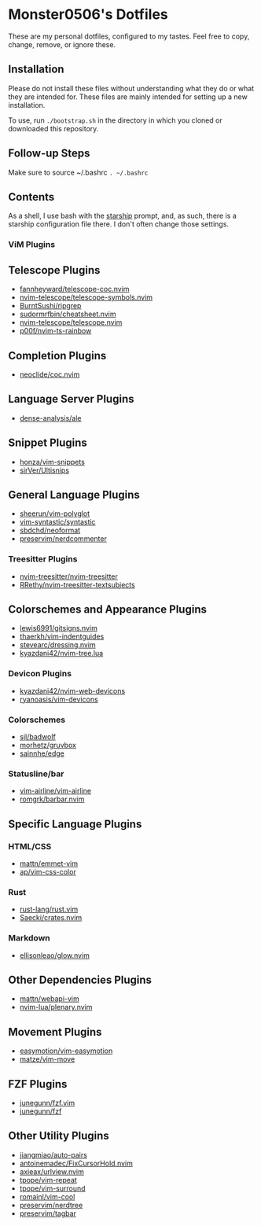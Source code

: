# Monster0506's Dotfiles

These are my personal dotfiles, configured to my tastes.
Feel free to copy, change, remove, or ignore these. 

## Installation

Please do not install these files without understanding what they do or 
what they are intended for. These files are mainly intended for setting up
a new installation. 

To use, run `./bootstrap.sh` in the directory in which you cloned 
or downloaded this repository.

## Follow-up Steps

Make sure to source ~/.bashrc `. ~/.bashrc`

## Contents

As a shell, I use bash with the [starship](https://starship.rs) prompt, and,
as such, there is a starship configuration file there. I don't often change those settings.


### ViM Plugins

## Telescope Plugins 
- [fannheyward/telescope-coc.nvim](https://github.com/fannheyward/telescope-coc.nvim)
- [nvim-telescope/telescope-symbols.nvim](https://github.com/nvim-telescope/telescope-symbols.nvim)
- [BurntSushi/ripgrep](https://github.com/BurntSushi/ripgrep)
- [sudormrfbin/cheatsheet.nvim](https://github.com/sudormrfbin/cheatsheet.nvim)
- [nvim-telescope/telescope.nvim](https://github.com/nvim-telescope/telescope.nvim)
- [p00f/nvim-ts-rainbow](https://github.com/p00f/nvim-ts-rainbow)
## Completion Plugins 
- [neoclide/coc.nvim](https://github.com/neoclide/coc.nvim)
## Language Server Plugins 
- [dense-analysis/ale](https://github.com/dense-analysis/ale)
## Snippet Plugins 
- [honza/vim-snippets](https://github.com/honza/vim-snippets)
- [sirVer/Ultisnips](https://github.com/sirVer/Ultisnips)
## General Language Plugins 
- [sheerun/vim-polyglot](https://github.com/sheerun/vim-polyglot)
- [vim-syntastic/syntastic](https://github.com/vim-syntastic/syntastic)
- [sbdchd/neoformat](https://github.com/sbdchd/neoformat)
- [preservim/nerdcommenter](https://github.com/preservim/nerdcommenter)
### Treesitter Plugins
- [nvim-treesitter/nvim-treesitter](https://github.com/nvim-treesitter/nvim-treesitter)
- [RRethy/nvim-treesitter-textsubjects](https://github.com/RRethy/nvim-treesitter-textsubjects)
## Colorschemes and Appearance Plugins 
- [lewis6991/gitsigns.nvim](https://github.com/lewis6991/gitsigns.nvim)
- [thaerkh/vim-indentguides](https://github.com/thaerkh/vim-indentguides)
- [stevearc/dressing.nvim](https://github.com/stevearc/dressing.nvim)
- [kyazdani42/nvim-tree.lua](https://github.com/kyazdani42/nvim-tree.lua)
### Devicon Plugins 
- [kyazdani42/nvim-web-devicons](https://github.com/kyazdani42/nvim-web-devicons)
- [ryanoasis/vim-devicons](https://github.com/ryanoasis/vim-devicons)
### Colorschemes 
- [sjl/badwolf](https://github.com/sjl/badwolf)
- [morhetz/gruvbox](https://github.com/morhetz/gruvbox)
- [sainnhe/edge](https://github.com/sainnhe/edge)
### Statusline/bar 
- [vim-airline/vim-airline](https://github.com/vim-airline/vim-airline)
- [romgrk/barbar.nvim](https://github.com/romgrk/barbar.nvim)
## Specific Language Plugins 
### HTML/CSS 
- [mattn/emmet-vim](https://github.com/mattn/emmet-vim)
- [ap/vim-css-color](https://github.com/ap/vim-css-color)
### Rust 
- [rust-lang/rust.vim](https://github.com/rust-lang/rust.vim)
- [Saecki/crates.nvim](https://github.com/Saecki/crates.nvim)
### Markdown 
- [ellisonleao/glow.nvim](https://github.com/ellisonleao/glow.nvim)
## Other Dependencies Plugins 
- [mattn/webapi-vim](https://github.com/mattn/webapi-vim)
- [nvim-lua/plenary.nvim](https://github.com/nvim-lua/plenary.nvim)
## Movement Plugins 
- [easymotion/vim-easymotion](https://github.com/easymotion/vim-easymotion)
- [matze/vim-move](https://github.com/matze/vim-move)
## FZF Plugins 
- [junegunn/fzf.vim](https://github.com/junegunn/fzf.vim)
- [junegunn/fzf](https://github.com/junegunn/fzf)
## Other Utility Plugins 
- [jiangmiao/auto-pairs](https://github.com/jiangmiao/auto-pairs)
- [antoinemadec/FixCursorHold.nvim](https://github.com/antoinemadec/FixCursorHold.nvim)
- [axieax/urlview.nvim](https://github.com/axieax/urlview.nvim)
- [tpope/vim-repeat](https://github.com/tpope/vim-repeat)
- [tpope/vim-surround](https://github.com/tpope/vim-surround)
- [romainl/vim-cool](https://github.com/romainl/vim-cool)
- [preservim/nerdtree](https://github.com/preservim/nerdtree)
- [preservim/tagbar](https://github.com/preservim/tagbar)
